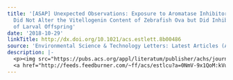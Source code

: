 ```yaml
---
title: '[ASAP] Unexpected Observations: Exposure to Aromatase Inhibitor Prochloraz
  Did Not Alter the Vitellogenin Content of Zebrafish Ova but Did Inhibit the Growth
  of Larval Offspring'
date: '2018-10-29'
linkTitle: http://dx.doi.org/10.1021/acs.estlett.8b00486
source: 'Environmental Science & Technology Letters: Latest Articles (ACS Publications)'
description: |-
  <p><img src="https://pubs.acs.org/appl/literatum/publisher/achs/journals/content/estlcu/0/estlcu.ahead-of-print/acs.estlett.8b00486/20181029/images/medium/ez-2018-00486h_0003.gif" alt="TOC Graphic"/></p><div><cite>Environmental Science & Technology Letters</cite></div><div>DOI: 10.1021/acs.estlett.8b00486</div><div class="feedflare">
  <a href="http://feeds.feedburner.com/~ff/acs/estlcu?a=0NmV-9x1QoM:kVusv2g0jtU:yIl2AUoC8zA"><img src="http://feeds.feedburner.com/~ff/acs/estlcu?d=yIl2AUoC8zA" borde
---
```

